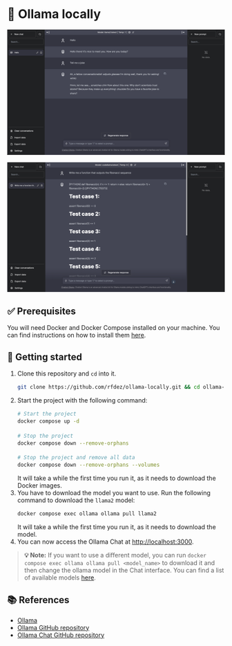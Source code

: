 # 🦙 Ollama locally

![Ollama llama2 Chat](assets/llama2-chat-screenshot.png)

![Ollama codellama Chat](assets/codellama-chat-screenshot.png)

## ✅ Prerequisites

You will need Docker and Docker Compose installed on your machine. You can find instructions on how to install them [here](https://docs.docker.com/get-docker/).

## 🚀 Getting started

1. Clone this repository and `cd` into it.
    ```bash
    git clone https://github.com/rfdez/ollama-locally.git && cd ollama-locally
    ```
2. Start the project with the following command:
    ```bash
    # Start the project
    docker compose up -d

    # Stop the project
    docker compose down --remove-orphans

    # Stop the project and remove all data
    docker compose down --remove-orphans --volumes
    ```
    It will take a while the first time you run it, as it needs to download the Docker images.
3. You have to download the model you want to use. Run the following command to download the `llama2` model:
    ```bash
    docker compose exec ollama ollama pull llama2
    ```
    It will take a while the first time you run it, as it needs to download the model.
4. You can now access the Ollama Chat at [http://localhost:3000](http://localhost:3000).

> **💡 Note:** If you want to use a different model, you can run `docker compose exec ollama ollama pull <model_name>` to download it and then change the ollama model in the Chat interface. You can find a list of available models [here](https://ollama.ai/models).

## 📚 References

- [Ollama](https://ollama.ai)
- [Ollama GitHub repository](https://github.com/ollama/ollama)
- [Ollama Chat GitHub repository](https://github.com/ivanfioravanti/chatbot-ollama)
